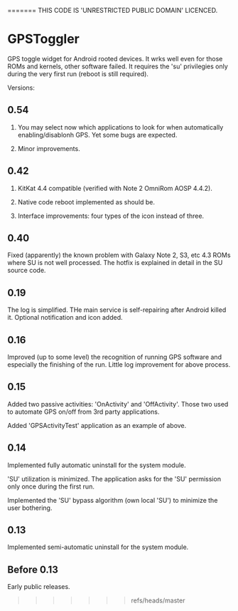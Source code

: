 =======
THIS CODE IS 'UNRESTRICTED PUBLIC DOMAIN' LICENCED.


GPSToggler
==========

GPS toggle widget for Android rooted devices. It wrks well even for those ROMs and kernels, other software failed.
It requires the 'su' privilegies only during the very first run (reboot is still required). 


Versions:

0.54
----

1. You may select now which applications to look for when automatically enabling/disablonh GPS. Yet some bugs are expected.

2. Minor improvements.


0.42
----

1. KitKat 4.4 compatible (verified with Note 2 OmniRom AOSP 4.4.2).

2. Native code reboot implemented as should be.

3. Interface improvements: four types of the icon instead of three. 



0.40
----

Fixed (apparently) the known problem with Galaxy Note 2, S3, etc 4.3 ROMs where SU is not well processed. 
The hotfix is explained in detail in the SU source code.


0.19
----

The log is simplified.
THe main service is self-repairing after Android killed it.
Optional notification and icon added.


0.16
----

Improved (up to some level) the recognition of running GPS software and especially the finishing of the run.
Little log improvement for above process.


0.15
----

Added two passive activities: 'OnActivity' and 'OffActivity'.
Those two used to automate GPS on/off from 3rd party applications.

Added 'GPSActivityTest' application as an example of above.


0.14
----

Implemented fully automatic uninstall for the system module. 

'SU' utilization is minimized. The application asks for the 'SU' permission only once during the first run.

Implemented the 'SU' bypass algorithm (own local 'SU') to minimize the user bothering. 


0.13
----

Implemented semi-automatic uninstall for the system module.


Before 0.13
-----------

Early public releases.

>>>>>>> refs/heads/master
